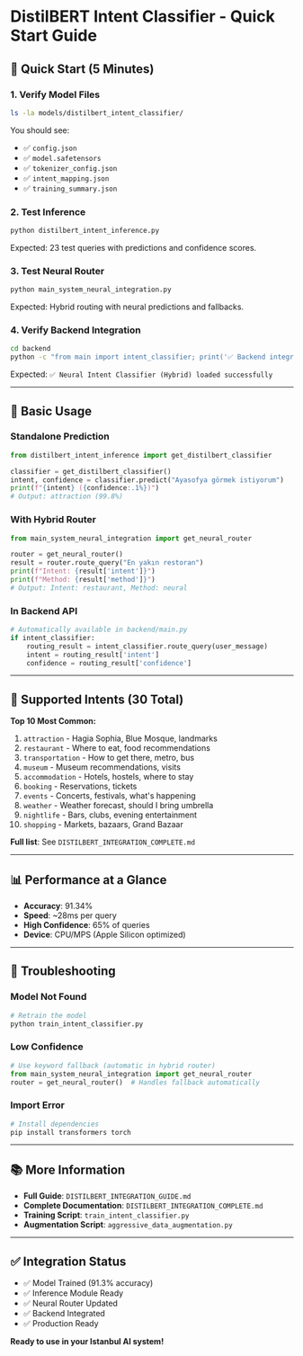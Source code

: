 # DistilBERT Intent Classifier - Quick Start Guide

## 🚀 Quick Start (5 Minutes)

### 1. Verify Model Files

```bash
ls -la models/distilbert_intent_classifier/
```

You should see:
- ✅ `config.json`
- ✅ `model.safetensors`
- ✅ `tokenizer_config.json`
- ✅ `intent_mapping.json`
- ✅ `training_summary.json`

### 2. Test Inference

```bash
python distilbert_intent_inference.py
```

Expected: 23 test queries with predictions and confidence scores.

### 3. Test Neural Router

```bash
python main_system_neural_integration.py
```

Expected: Hybrid routing with neural predictions and fallbacks.

### 4. Verify Backend Integration

```bash
cd backend
python -c "from main import intent_classifier; print('✅ Backend integration OK')"
```

Expected: `✅ Neural Intent Classifier (Hybrid) loaded successfully`

---

## 📖 Basic Usage

### Standalone Prediction

```python
from distilbert_intent_inference import get_distilbert_classifier

classifier = get_distilbert_classifier()
intent, confidence = classifier.predict("Ayasofya görmek istiyorum")
print(f"{intent} ({confidence:.1%})")
# Output: attraction (99.8%)
```

### With Hybrid Router

```python
from main_system_neural_integration import get_neural_router

router = get_neural_router()
result = router.route_query("En yakın restoran")
print(f"Intent: {result['intent']}")
print(f"Method: {result['method']}")
# Output: Intent: restaurant, Method: neural
```

### In Backend API

```python
# Automatically available in backend/main.py
if intent_classifier:
    routing_result = intent_classifier.route_query(user_message)
    intent = routing_result['intent']
    confidence = routing_result['confidence']
```

---

## 🎯 Supported Intents (30 Total)

**Top 10 Most Common:**
1. `attraction` - Hagia Sophia, Blue Mosque, landmarks
2. `restaurant` - Where to eat, food recommendations
3. `transportation` - How to get there, metro, bus
4. `museum` - Museum recommendations, visits
5. `accommodation` - Hotels, hostels, where to stay
6. `booking` - Reservations, tickets
7. `events` - Concerts, festivals, what's happening
8. `weather` - Weather forecast, should I bring umbrella
9. `nightlife` - Bars, clubs, evening entertainment
10. `shopping` - Markets, bazaars, Grand Bazaar

**Full list**: See `DISTILBERT_INTEGRATION_COMPLETE.md`

---

## 📊 Performance at a Glance

- **Accuracy**: 91.34%
- **Speed**: ~28ms per query
- **High Confidence**: 65% of queries
- **Device**: CPU/MPS (Apple Silicon optimized)

---

## 🐛 Troubleshooting

### Model Not Found
```bash
# Retrain the model
python train_intent_classifier.py
```

### Low Confidence
```python
# Use keyword fallback (automatic in hybrid router)
from main_system_neural_integration import get_neural_router
router = get_neural_router()  # Handles fallback automatically
```

### Import Error
```bash
# Install dependencies
pip install transformers torch
```

---

## 📚 More Information

- **Full Guide**: `DISTILBERT_INTEGRATION_GUIDE.md`
- **Complete Documentation**: `DISTILBERT_INTEGRATION_COMPLETE.md`
- **Training Script**: `train_intent_classifier.py`
- **Augmentation Script**: `aggressive_data_augmentation.py`

---

## ✅ Integration Status

- ✅ Model Trained (91.3% accuracy)
- ✅ Inference Module Ready
- ✅ Neural Router Updated
- ✅ Backend Integrated
- ✅ Production Ready

**Ready to use in your Istanbul AI system!**
